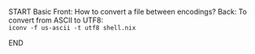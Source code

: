 START
Basic
Front: How to convert a file between encodings?
Back: 
To convert from ASCII to UTF8:  
`iconv -f us-ascii -t utf8 shell.nix`
<!--ID: 1745238713685-->
END
